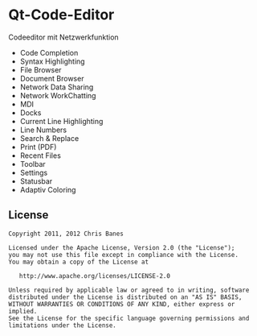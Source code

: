 Qt-Code-Editor
==============

Codeeditor mit Netzwerkfunktion

  * Code Completion
  * Syntax Highlighting
  * File Browser
  * Document Browser
  * Network Data Sharing
  * Network WorkChatting
  * MDI
  * Docks
  * Current Line Highlighting
  * Line Numbers
  * Search & Replace
  * Print (PDF)
  * Recent Files
  * Toolbar
  * Settings
  * Statusbar
  * Adaptiv Coloring

## License

    Copyright 2011, 2012 Chris Banes

    Licensed under the Apache License, Version 2.0 (the "License");
    you may not use this file except in compliance with the License.
    You may obtain a copy of the License at

       http://www.apache.org/licenses/LICENSE-2.0

    Unless required by applicable law or agreed to in writing, software
    distributed under the License is distributed on an "AS IS" BASIS,
    WITHOUT WARRANTIES OR CONDITIONS OF ANY KIND, either express or implied.
    See the License for the specific language governing permissions and
    limitations under the License.
